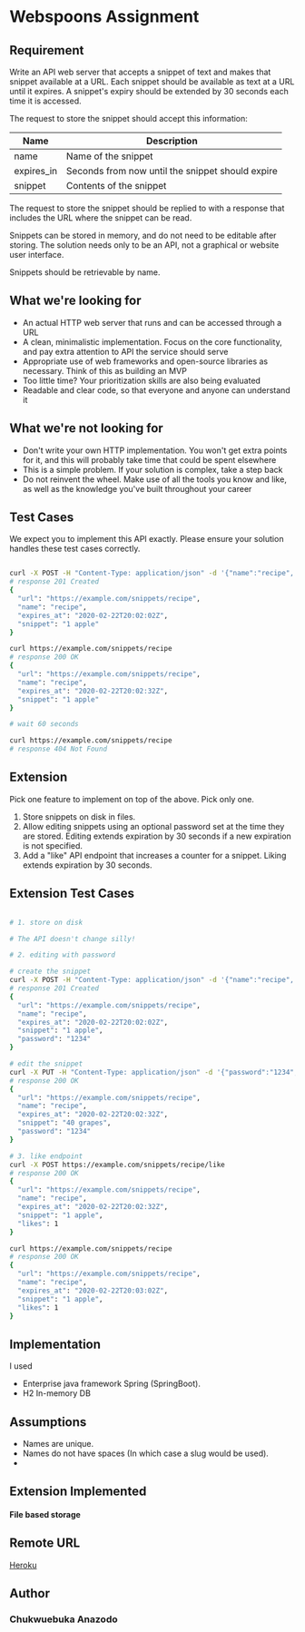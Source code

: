 # Webspoons Assignment
## Requirement
Write an API web server that accepts a snippet of text and makes that snippet
available at a URL. Each snippet should be available as text at a URL until it
expires. A snippet's expiry should be extended by 30 seconds each time it is accessed.

The request to store the snippet should accept this information:

| Name       | Description                                      |
|------------|--------------------------------------------------|
| name       | Name of the snippet                              |
| expires_in | Seconds from now until the snippet should expire |
| snippet    | Contents of the snippet                          |

The request to store the snippet should be replied to with a response that
includes the URL where the snippet can be read.

Snippets can be stored in memory, and do not need to be editable after storing.
The solution needs only to be an API, not a graphical or website user
interface.

Snippets should be retrievable by name.

## What we're looking for

* An actual HTTP web server that runs and can be accessed through a URL
* A clean, minimalistic implementation. Focus on the core functionality, and pay extra attention to API the service should serve
* Appropriate use of web frameworks and open-source libraries as necessary. Think of this as building an MVP
* Too little time? Your prioritization skills are also being evaluated
* Readable and clear code, so that everyone and anyone can understand it

## What we're not looking for

* Don't write your own HTTP implementation. You won't get extra points for it, and this will probably take time that could be spent elsewhere
* This is a simple problem. If your solution is complex, take a step back
* Do not reinvent the wheel. Make use of all the tools you know and like, as well as the knowledge you've built throughout your career

## Test Cases

We expect you to implement this API exactly. Please ensure your solution handles these test cases correctly.

```sh

curl -X POST -H "Content-Type: application/json" -d '{"name":"recipe", "expires_in": 30, "snippet":"1 apple"}' https://example.com/snippets
# response 201 Created
{
  "url": "https://example.com/snippets/recipe",
  "name": "recipe",
  "expires_at": "2020-02-22T20:02:02Z",
  "snippet": "1 apple"
}

curl https://example.com/snippets/recipe
# response 200 OK
{
  "url": "https://example.com/snippets/recipe",
  "name": "recipe",
  "expires_at": "2020-02-22T20:02:32Z",
  "snippet": "1 apple"
}

# wait 60 seconds

curl https://example.com/snippets/recipe
# response 404 Not Found

```
## Extension

Pick one feature to implement on top of the above. Pick only one.

1. Store snippets on disk in files.
2. Allow editing snippets using an optional password set at the time they are stored. Editing extends expiration by 30 seconds if a new expiration is not specified.
3. Add a "like" API endpoint that increases a counter for a snippet. Liking extends expiration by 30 seconds.

## Extension Test Cases

```sh

# 1. store on disk

# The API doesn't change silly!

# 2. editing with password

# create the snippet
curl -X POST -H "Content-Type: application/json" -d '{"name":"recipe", "expires_in":30, "snippet":"1 apple", "password":"1234"}' https://example.com/snippets
# response 201 Created
{
  "url": "https://example.com/snippets/recipe",
  "name": "recipe",
  "expires_at": "2020-02-22T20:02:02Z",
  "snippet": "1 apple",
  "password": "1234"
}

# edit the snippet
curl -X PUT -H "Content-Type: application/json" -d '{"password":"1234", "snippet":"40 grapes"}' https://example.com/snippets/recipe
# response 200 OK
{
  "url": "https://example.com/snippets/recipe",
  "name": "recipe",
  "expires_at": "2020-02-22T20:02:32Z",
  "snippet": "40 grapes",
  "password": "1234"
}

# 3. like endpoint
curl -X POST https://example.com/snippets/recipe/like
# response 200 OK
{
  "url": "https://example.com/snippets/recipe",
  "name": "recipe",
  "expires_at": "2020-02-22T20:02:32Z",
  "snippet": "1 apple",
  "likes": 1
}

curl https://example.com/snippets/recipe
# response 200 OK
{
  "url": "https://example.com/snippets/recipe",
  "name": "recipe",
  "expires_at": "2020-02-22T20:03:02Z",
  "snippet": "1 apple",
  "likes": 1
}
```


## Implementation
I used 
- Enterprise java framework Spring (SpringBoot).
- H2 In-memory DB

## Assumptions
- Names are unique.
- Names do not have spaces (In which case a slug would be used).
- 

## Extension Implemented
#### File based storage

## Remote URL
[Heroku](https://webspoons-assignment.herokuapp.com/api/v1/snippet/)


## Author
### Chukwuebuka Anazodo


